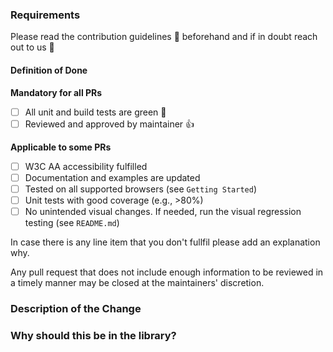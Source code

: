 ### Requirements

Please read the contribution guidelines :notebook_with_decorative_cover: beforehand and if in doubt reach out to us :pray:


#### Definition of Done
**Mandatory for all PRs** 
- [ ] All unit and build tests are green 🚦 
- [ ] Reviewed and approved by maintainer :+1:

**Applicable to some PRs** 
- [ ] W3C AA accessibility fulfilled
- [ ] Documentation and examples are updated
- [ ] Tested on all supported browsers (see `Getting Started`)
- [ ] Unit tests with good coverage (e.g., >80%)
- [ ] No unintended visual changes. If needed, run the visual regression testing (see `README.md`)

In case there is any line item that you don't fullfil please add an explanation why. 

Any pull request that does not include enough information to be reviewed in a timely manner may be closed at the maintainers' discretion.

### Description of the Change

### Why should this be in the library?
